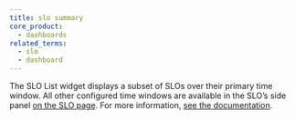 ```yaml
---
title: slo summary
core_product:
  - dashboards
related_terms:
  - slo
  - dashboard
---
```

The SLO List widget displays a subset of SLOs over their primary time window. All other configured time windows are available in the SLO’s side panel <a href="/service_management/service_level_objectives/">on the SLO page</a>. For more information, <a href="/dashboards/widgets/slo_list/">see the documentation</a>.